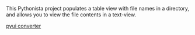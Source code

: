 This Pythonista project populates a table view with file names in a directory, and allows you to view the file contents in a text-view.






[pyui converter](https://github.com/TutorialDoctor/Pythonista-Projects/tree/master/Actions/pyui%20converter)